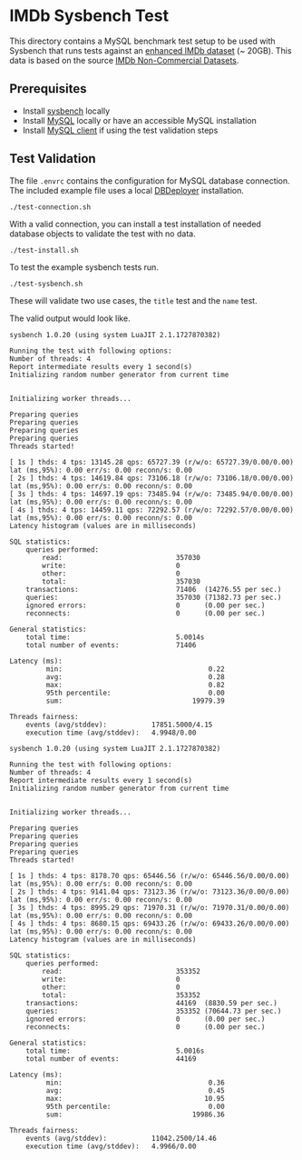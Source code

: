 # IMDb Sysbench Test

This directory contains a MySQL benchmark test setup to be used with Sysbench that runs tests against
an [enhanced IMDb dataset](https://github.com/ronaldbradford/data/tree/main/mysql-data/imdb) (~ 20GB).
This data is based on the source [IMDb Non-Commercial Datasets](https://developer.imdb.com/non-commercial-datasets/).

## Prerequisites

* Install [sysbench](https://github.com/akopytov/sysbench) locally
* Install [MySQL](https://www.mysql.com) locally or have an accessible MySQL installation
* Install [MySQL client](https://dev.mysql.com/doc/refman/8.0/en/mysql.html) if using the test validation steps

## Test Validation

The file `.envrc` contains the configuration for MySQL database connection.
The included example file uses a local [DBDeployer](https://github.com/datacharmer/dbdeployer) installation.

```
./test-connection.sh
```

With a valid connection, you can install a test installation of needed database objects to validate the test with no data.

```
./test-install.sh
```

To test the example sysbench tests run.

```
./test-sysbench.sh
```

These will validate two use cases, the `title` test and the `name` test.

The valid output would look like.

```
sysbench 1.0.20 (using system LuaJIT 2.1.1727870382)

Running the test with following options:
Number of threads: 4
Report intermediate results every 1 second(s)
Initializing random number generator from current time


Initializing worker threads...

Preparing queries
Preparing queries
Preparing queries
Preparing queries
Threads started!

[ 1s ] thds: 4 tps: 13145.28 qps: 65727.39 (r/w/o: 65727.39/0.00/0.00) lat (ms,95%): 0.00 err/s: 0.00 reconn/s: 0.00
[ 2s ] thds: 4 tps: 14619.84 qps: 73106.18 (r/w/o: 73106.18/0.00/0.00) lat (ms,95%): 0.00 err/s: 0.00 reconn/s: 0.00
[ 3s ] thds: 4 tps: 14697.19 qps: 73485.94 (r/w/o: 73485.94/0.00/0.00) lat (ms,95%): 0.00 err/s: 0.00 reconn/s: 0.00
[ 4s ] thds: 4 tps: 14459.11 qps: 72292.57 (r/w/o: 72292.57/0.00/0.00) lat (ms,95%): 0.00 err/s: 0.00 reconn/s: 0.00
Latency histogram (values are in milliseconds)

SQL statistics:
    queries performed:
        read:                            357030
        write:                           0
        other:                           0
        total:                           357030
    transactions:                        71406  (14276.55 per sec.)
    queries:                             357030 (71382.73 per sec.)
    ignored errors:                      0      (0.00 per sec.)
    reconnects:                          0      (0.00 per sec.)

General statistics:
    total time:                          5.0014s
    total number of events:              71406

Latency (ms):
         min:                                    0.22
         avg:                                    0.28
         max:                                    0.82
         95th percentile:                        0.00
         sum:                                19979.39

Threads fairness:
    events (avg/stddev):           17851.5000/4.15
    execution time (avg/stddev):   4.9948/0.00

sysbench 1.0.20 (using system LuaJIT 2.1.1727870382)

Running the test with following options:
Number of threads: 4
Report intermediate results every 1 second(s)
Initializing random number generator from current time


Initializing worker threads...

Preparing queries
Preparing queries
Preparing queries
Preparing queries
Threads started!

[ 1s ] thds: 4 tps: 8178.70 qps: 65446.56 (r/w/o: 65446.56/0.00/0.00) lat (ms,95%): 0.00 err/s: 0.00 reconn/s: 0.00
[ 2s ] thds: 4 tps: 9141.04 qps: 73123.36 (r/w/o: 73123.36/0.00/0.00) lat (ms,95%): 0.00 err/s: 0.00 reconn/s: 0.00
[ 3s ] thds: 4 tps: 8995.29 qps: 71970.31 (r/w/o: 71970.31/0.00/0.00) lat (ms,95%): 0.00 err/s: 0.00 reconn/s: 0.00
[ 4s ] thds: 4 tps: 8680.15 qps: 69433.26 (r/w/o: 69433.26/0.00/0.00) lat (ms,95%): 0.00 err/s: 0.00 reconn/s: 0.00
Latency histogram (values are in milliseconds)

SQL statistics:
    queries performed:
        read:                            353352
        write:                           0
        other:                           0
        total:                           353352
    transactions:                        44169  (8830.59 per sec.)
    queries:                             353352 (70644.73 per sec.)
    ignored errors:                      0      (0.00 per sec.)
    reconnects:                          0      (0.00 per sec.)

General statistics:
    total time:                          5.0016s
    total number of events:              44169

Latency (ms):
         min:                                    0.36
         avg:                                    0.45
         max:                                   10.95
         95th percentile:                        0.00
         sum:                                19986.36

Threads fairness:
    events (avg/stddev):           11042.2500/14.46
    execution time (avg/stddev):   4.9966/0.00
```
